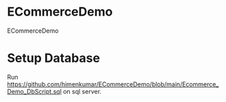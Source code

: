 # ECommerceDemo
ECommerceDemo

# Setup Database
Run https://github.com/himenkumar/ECommerceDemo/blob/main/Ecommerce_Demo_DbScript.sql on sql server.
